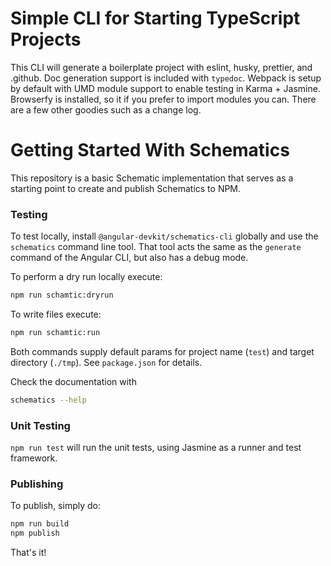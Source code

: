 # Simple CLI for Starting TypeScript Projects
This CLI will generate a boilerplate project with eslint, husky, prettier, and .github.
Doc generation support is included with `typedoc`. Webpack is setup by default with UMD module support
to enable testing in Karma + Jasmine. Browserfy is installed, so it if you prefer to import
modules you can. There are a few other goodies such as a change log.

# Getting Started With Schematics

This repository is a basic Schematic implementation that serves as a starting point to create and publish Schematics to NPM.

### Testing

To test locally, install `@angular-devkit/schematics-cli` globally and use the `schematics` command line tool. That tool acts the same as the `generate` command of the Angular CLI, but also has a debug mode.

To perform a dry run locally execute:
```bash
npm run schamtic:dryrun
```
To write files execute:
```bash
npm run schamtic:run
```
Both commands supply default params for project name (`test`) and target directory (`./tmp`). See `package.json` for details.

Check the documentation with
```bash
schematics --help
```

### Unit Testing

`npm run test` will run the unit tests, using Jasmine as a runner and test framework.

### Publishing

To publish, simply do:

```bash
npm run build
npm publish
```

That's it!
